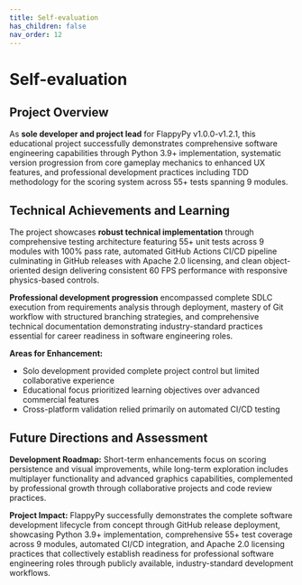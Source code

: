 ```yaml
---
title: Self-evaluation
has_children: false
nav_order: 12
---
```


# Self-evaluation

## Project Overview

As **sole developer and project lead** for FlappyPy v1.0.0-v1.2.1, this educational project successfully demonstrates comprehensive software engineering capabilities through Python 3.9+ implementation, systematic version progression from core gameplay mechanics to enhanced UX features, and professional development practices including TDD methodology for the scoring system across 55+ tests spanning 9 modules.

## Technical Achievements and Learning

The project showcases **robust technical implementation** through comprehensive testing architecture featuring 55+ unit tests across 9 modules with 100% pass rate, automated GitHub Actions CI/CD pipeline culminating in GitHub releases with Apache 2.0 licensing, and clean object-oriented design delivering consistent 60 FPS performance with responsive physics-based controls.

**Professional development progression** encompassed complete SDLC execution from requirements analysis through deployment, mastery of Git workflow with structured branching strategies, and comprehensive technical documentation demonstrating industry-standard practices essential for career readiness in software engineering roles.

**Areas for Enhancement:**
- Solo development provided complete project control but limited collaborative experience
- Educational focus prioritized learning objectives over advanced commercial features  
- Cross-platform validation relied primarily on automated CI/CD testing

## Future Directions and Assessment

**Development Roadmap:** Short-term enhancements focus on scoring persistence and visual improvements, while long-term exploration includes multiplayer functionality and advanced graphics capabilities, complemented by professional growth through collaborative projects and code review practices.

**Project Impact:** FlappyPy successfully demonstrates the complete software development lifecycle from concept through GitHub release deployment, showcasing Python 3.9+ implementation, comprehensive 55+ test coverage across 9 modules, automated CI/CD integration, and Apache 2.0 licensing practices that collectively establish readiness for professional software engineering roles through publicly available, industry-standard development workflows.
